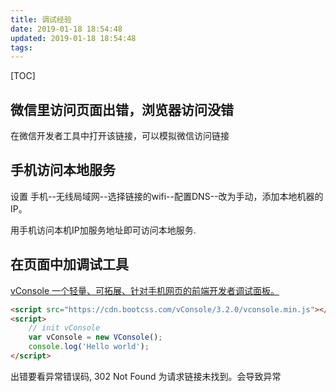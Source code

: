 ```yaml
---
title: 调试经验
date: 2019-01-18 18:54:48
updated: 2019-01-18 18:54:48
tags:
---
```


[TOC]

## 微信里访问页面出错，浏览器访问没错

在微信开发者工具中打开该链接，可以模拟微信访问链接

## 手机访问本地服务

设置 手机--无线局域网--选择链接的wifi--配置DNS--改为手动，添加本地机器的IP。

用手机访问本机IP加服务地址即可访问本地服务.

## 在页面中加调试工具

[vConsole 一个轻量、可拓展、针对手机网页的前端开发者调试面板。](https://github.com/Tencent/vConsole)

```html
<script src="https://cdn.bootcss.com/vConsole/3.2.0/vconsole.min.js"></script>
<script>
    // init vConsole
    var vConsole = new VConsole();
    console.log('Hello world');
</script>
```

出错要看异常错误码, 302 Not Found 为请求链接未找到。会导致异常
